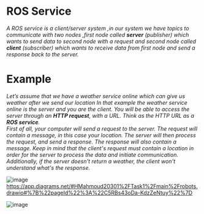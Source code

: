 # **ROS Service**
_A ROS service is a client/server system ,in our system we have topics to communicate with  two nodes ,first node called ***server*** (publisher) which wants to send data to second node with a request and second node called ***client*** (subscriber) which wants to receive data from first node and send a response back to the server._
# **Example**
_Let’s assume that we have a weather service online which can give us weather after we send our location In that example the weather service online is the server and you are the client. You will be able to access the server through an **HTTP request**, with a URL. Think as the HTTP URL as a ***ROS service***._ <br>
_First of all, your computer will send a request to the server. The request will contain a message, in this case your location. The server will then process the request, and send a response. The response will also contain a message._
_Keep in mind that the client's request must contain a location in order for the server to process the data and initiate communication. Additionally, if the server doesn't return a weather, the client won't understand  what's the response._

![image](https://github.com/user-attachments/assets/c31a0d25-7f66-4e5e-9965-c44c437e1120)
https://app.diagrams.net/#HMahmoud20301%2FTask1%2Fmain%2Frobots.drawio#%7B%22pageId%22%3A%22C5RBs43oDa-KdzZeNtuy%22%7D

![image](https://github.com/user-attachments/assets/a4bf1f50-1fa2-4e8c-b46b-29aded5854b2)


